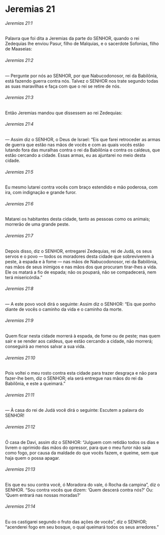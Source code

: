 # Jeremias 21

###### Jeremias 21:1

Palavra que foi dita a Jeremias da parte do SENHOR, quando o rei Zedequias lhe enviou Pasur, filho de Malquias, e o sacerdote Sofonias, filho de Maaseias:

###### Jeremias 21:2

— Pergunte por nós ao SENHOR, por que Nabucodonosor, rei da Babilônia, está fazendo guerra contra nós. Talvez o SENHOR nos trate segundo todas as suas maravilhas e faça com que o rei se retire de nós.

###### Jeremias 21:3

Então Jeremias mandou que dissessem ao rei Zedequias:

###### Jeremias 21:4

— Assim diz o SENHOR, o Deus de Israel: “Eis que farei retroceder as armas de guerra que estão nas mãos de vocês e com as quais vocês estão lutando fora das muralhas contra o rei da Babilônia e contra os caldeus, que estão cercando a cidade. Essas armas, eu as ajuntarei no meio desta cidade.

###### Jeremias 21:5

Eu mesmo lutarei contra vocês com braço estendido e mão poderosa, com ira, com indignação e grande furor.

###### Jeremias 21:6

Matarei os habitantes desta cidade, tanto as pessoas como os animais; morrerão de uma grande peste.

###### Jeremias 21:7

Depois disso, diz o SENHOR, entregarei Zedequias, rei de Judá, os seus servos e o povo — todos os moradores desta cidade que sobreviverem à peste, à espada e à fome — nas mãos de Nabucodonosor, rei da Babilônia, nas mãos de seus inimigos e nas mãos dos que procuram tirar-lhes a vida. Ele os matará a fio de espada; não os poupará, não se compadecerá, nem terá misericórdia.”

###### Jeremias 21:8

— A este povo você dirá o seguinte: Assim diz o SENHOR: “Eis que ponho diante de vocês o caminho da vida e o caminho da morte.

###### Jeremias 21:9

Quem ficar nesta cidade morrerá à espada, de fome ou de peste; mas quem sair e se render aos caldeus, que estão cercando a cidade, não morrerá; conseguirá ao menos salvar a sua vida.

###### Jeremias 21:10

Pois voltei o meu rosto contra esta cidade para trazer desgraça e não para fazer-lhe bem, diz o SENHOR; ela será entregue nas mãos do rei da Babilônia, e este a queimará.”

###### Jeremias 21:11

— À casa do rei de Judá você dirá o seguinte: Escutem a palavra do SENHOR!

###### Jeremias 21:12

Ó casa de Davi, assim diz o SENHOR: “Julguem com retidão todos os dias e livrem o oprimido das mãos do opressor, para que o meu furor não saia como fogo, por causa da maldade do que vocês fazem, e queime, sem que haja quem o possa apagar.

###### Jeremias 21:13

Eis que eu sou contra você, ó Moradora do vale, ó Rocha da campina”, diz o SENHOR. “Sou contra vocês que dizem: ‘Quem descerá contra nós?’ Ou: ‘Quem entrará nas nossas moradas?’

###### Jeremias 21:14

Eu os castigarei segundo o fruto das ações de vocês”, diz o SENHOR; “acenderei fogo em seu bosque, o qual queimará todos os seus arredores.”

